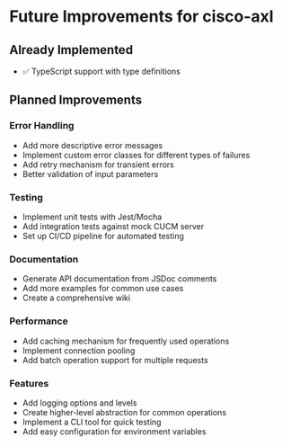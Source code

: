 # Future Improvements for cisco-axl

## Already Implemented
- ✅ TypeScript support with type definitions

## Planned Improvements

### Error Handling
- Add more descriptive error messages
- Implement custom error classes for different types of failures
- Add retry mechanism for transient errors
- Better validation of input parameters

### Testing
- Implement unit tests with Jest/Mocha
- Add integration tests against mock CUCM server
- Set up CI/CD pipeline for automated testing

### Documentation
- Generate API documentation from JSDoc comments
- Add more examples for common use cases
- Create a comprehensive wiki

### Performance
- Add caching mechanism for frequently used operations
- Implement connection pooling
- Add batch operation support for multiple requests

### Features
- Add logging options and levels
- Create higher-level abstraction for common operations
- Implement a CLI tool for quick testing
- Add easy configuration for environment variables